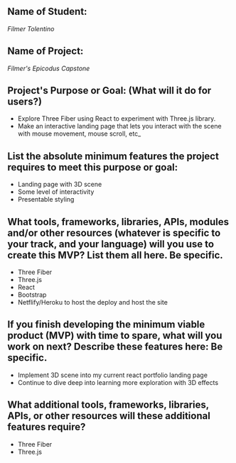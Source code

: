 ## Name of Student: 
_Filmer Tolentino_

## Name of Project:
_Filmer's Epicodus Capstone_ 

## Project's Purpose or Goal: (What will it do for users?)
* Explore Three Fiber using React to experiment with Three.js library. 
* Make an interactive landing page that lets you interact with the scene with mouse movement, mouse scroll, etc_

## List the absolute minimum features the project requires to meet this purpose or goal:
* Landing page with 3D scene
* Some level of interactivity
* Presentable styling

## What tools, frameworks, libraries, APIs, modules and/or other resources (whatever is specific to your track, and your language) will you use to create this MVP? List them all here. Be specific.
* Three Fiber
* Three.js
* React
* Bootstrap
* Netflify/Heroku to host the deploy and host the site

## If you finish developing the minimum viable product (MVP) with time to spare, what will you work on next? Describe these features here: Be specific.
* Implement 3D scene into my current react portfolio landing page
* Continue to dive deep into learning more exploration with 3D effects

## What additional tools, frameworks, libraries, APIs, or other resources will these additional features require?
* Three Fiber
* Three.js


